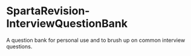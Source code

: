 # SpartaRevision-InterviewQuestionBank
A question bank for personal use and to brush up on common interview questions.
